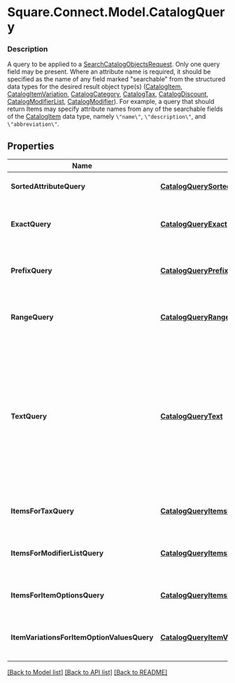 # Square.Connect.Model.CatalogQuery

### Description

A query to be applied to a [SearchCatalogObjectsRequest](#type-searchcatalogobjectsrequest). Only one query field may be present.  Where an attribute name is required, it should be specified as the name of any field marked \"searchable\" from the structured data types for the desired result object type(s) ([CatalogItem](#type-catalogitem), [CatalogItemVariation](#type-catalogitemvariation), [CatalogCategory](#type-catalogcategory), [CatalogTax](#type-catalogtax), [CatalogDiscount](#type-catalogdiscount), [CatalogModifierList](#type-catalogmodifierlist), [CatalogModifier](#type-catalogmodifier)).  For example, a query that should return Items may specify attribute names from any of the searchable fields of the [CatalogItem](#type-catalogitem) data type, namely `\"name\"`, `\"description\"`, and `\"abbreviation\"`.

## Properties

Name | Type | Description | Notes
------------ | ------------- | ------------- | -------------
**SortedAttributeQuery** | [**CatalogQuerySortedAttribute**](CatalogQuerySortedAttribute.md) | A query that returns all objects, sorted by the given attribute. | [optional] 
**ExactQuery** | [**CatalogQueryExact**](CatalogQueryExact.md) | A query that returns only objects for which the given (string-valued) attribute has the given case-insensitive value. | [optional] 
**PrefixQuery** | [**CatalogQueryPrefix**](CatalogQueryPrefix.md) | A query that returns only objects for which the given (string-valued) attribute has the given case-insensitive prefix. | [optional] 
**RangeQuery** | [**CatalogQueryRange**](CatalogQueryRange.md) | A query that returns only objects for which the given (integer-valued) attribute lies in the given range. | [optional] 
**TextQuery** | [**CatalogQueryText**](CatalogQueryText.md) | A query that returns only objects whose searchable attributes contain all of the given keywords as prefixes. For example, if a [CatalogItem](#type-catalogitem) contains attributes &#x60;{\&quot;name\&quot;: \&quot;t-shirt\&quot;}&#x60; and &#x60;{\&quot;description\&quot;: \&quot;Small, Purple\&quot;}&#x60;, it will be matched by the query &#x60;{\&quot;keywords\&quot;: [\&quot;shirt\&quot;, \&quot;sma\&quot;, \&quot;purp\&quot;]}&#x60;. | [optional] 
**ItemsForTaxQuery** | [**CatalogQueryItemsForTax**](CatalogQueryItemsForTax.md) | A query that returns all [CatalogItem](#type-catalogitem)s that have any of the given [CatalogTax](#type-catalogtax)es enabled. | [optional] 
**ItemsForModifierListQuery** | [**CatalogQueryItemsForModifierList**](CatalogQueryItemsForModifierList.md) | A query that returns all [CatalogItem](#type-catalogitem)s that have any of the given [CatalogModifierList](#type-catalogmodifierlist)s enabled. | [optional] 
**ItemsForItemOptionsQuery** | [**CatalogQueryItemsForItemOptions**](CatalogQueryItemsForItemOptions.md) | A query that returns all [CatalogItem](#type-catalogitem)s that have all of the given [CatalogItemOption](#type-catalogitemoption)s. | [optional] 
**ItemVariationsForItemOptionValuesQuery** | [**CatalogQueryItemVariationsForItemOptionValues**](CatalogQueryItemVariationsForItemOptionValues.md) | A query that returns all [CatalogItemVariation](#type-catalogitemvariations)s that have all of the given [CatalogItemOption](#type-catalogitemoption) values. | [optional] 



[[Back to Model list]](../README.md#documentation-for-models) [[Back to API list]](../README.md#documentation-for-api-endpoints) [[Back to README]](../README.md)

